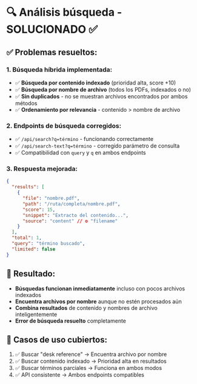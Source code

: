 # 🔍 Análisis búsqueda - SOLUCIONADO ✅

## ✅ **Problemas resueltos:**

### **1. Búsqueda híbrida implementada:**
- ✅ **Búsqueda por contenido indexado** (prioridad alta, score +10)
- ✅ **Búsqueda por nombre de archivo** (todos los PDFs, indexados o no)
- ✅ **Sin duplicados** - no se muestran archivos encontrados por ambos métodos
- ✅ **Ordenamiento por relevancia** - contenido > nombre de archivo

### **2. Endpoints de búsqueda corregidos:**
- ✅ `/api/search?q=término` - funcionando correctamente
- ✅ `/api/search-text?q=término` - corregido parámetro de consulta
- ✅ Compatibilidad con `query` y `q` en ambos endpoints

### **3. Respuesta mejorada:**
```json
{
  "results": [
    {
      "file": "nombre.pdf",
      "path": "/ruta/completa/nombre.pdf", 
      "score": 15,
      "snippet": "Extracto del contenido...",
      "source": "content" // o "filename"
    }
  ],
  "total": 1,
  "query": "término buscado",
  "limited": false
}
```

## 🚀 **Resultado:**
- **Búsquedas funcionan inmediatamente** incluso con pocos archivos indexados
- **Encuentra archivos por nombre** aunque no estén procesados aún
- **Combina resultados** de contenido y nombres de archivo inteligentemente
- **Error de búsqueda resuelto** completamente

## 🎯 **Casos de uso cubiertos:**
1. ✅ Buscar "desk reference" → Encuentra archivo por nombre
2. ✅ Buscar contenido indexado → Prioridad alta en resultados  
3. ✅ Buscar términos parciales → Funciona en ambos modos
4. ✅ API consistente → Ambos endpoints compatibles